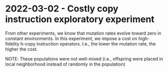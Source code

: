 # 2022-03-02 - Costly copy instruction exploratory experiment

From other experiments, we know that mutation rates evolve toward zero in constant environments.
In this experiment, we impose a cost on high-fidelity h-copy instruction operators. I.e., the lower the mutation rate, the higher the cost.

NOTE: These populations were not well-mixed (i.e., offspring were placed in local neighborhood instead of randomly in the population)
